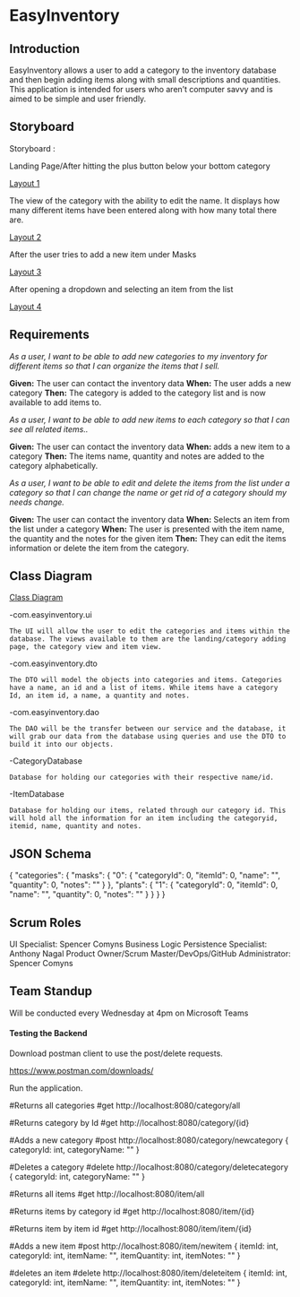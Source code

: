 # EasyInventory

## Introduction
EasyInventory allows a user to add a category to the inventory database and then begin adding items along with small descriptions and quantities. This application is intended for users who aren’t computer savvy and is aimed to be simple and user friendly.

## Storyboard
Storyboard :

Landing Page/After hitting the plus button below your bottom category

[Layout 1](https://github.com/comynssj/finalProject/issues/7)

The view of the category with the ability to edit the name. It displays how many different items have been entered along with how many total there are.

[Layout 2](https://github.com/comynssj/finalProject/issues/7)
	
After the user tries to add a new item under Masks

[Layout 3](https://github.com/comynssj/finalProject/issues/7)
	
After opening a dropdown and selecting an item from the list

[Layout 4](https://github.com/comynssj/finalProject/issues/7)

## Requirements

*As a user, I want to be able to add new categories to my inventory for different items so that I can organize the items that I sell.*

**Given:** The user can contact the inventory data
**When:** The user adds a new category
**Then:** The category is added to the category list and is now available to add items to.

*As a user, I want to be able to add new items to each category so that I can see all related items..*

**Given:** The user can contact the inventory data
**When:** adds a new item to a category
**Then:** The items name, quantity and notes are added to the category alphabetically.

*As a user, I want to be able to edit and delete the items from the list under a category so that I can change the name or get rid of a category should my needs change.*

**Given:** The user can contact the inventory data
**When:** Selects an item from the list under a category 
**When:** The user is presented with the item name, the quantity and the notes for the given item
**Then:** They can edit the items information or delete the item from the category.

## Class Diagram 

[Class Diagram](https://github.com/comynssj/finalProject/issues/7)

-com.easyinventory.ui

	The UI will allow the user to edit the categories and items within the database. The views available to them are the landing/category adding page, the category view and item view.

-com.easyinventory.dto
	
	The DTO will model the objects into categories and items. Categories have a name, an id and a list of items. While items have a category Id, an item id, a name, a quantity and notes.

-com.easyinventory.dao
	
	The DAO will be the transfer between our service and the database, it will grab our data from the database using queries and use the DTO to build it into our objects.

-CategoryDatabase
	
	Database for holding our categories with their respective name/id.

-ItemDatabase
	
	Database for holding our items, related through our category id. This will hold all the information for an item including the categoryid, itemid, name, quantity and notes.


## JSON Schema

{
  "categories": {
    "masks": {
      "0": {
        "categoryId": 0,
        "itemId": 0,
        "name": "",
        "quantity": 0,
        "notes": ""
      }
    },
    "plants": {
      "1": {
        "categoryId": 0,
        "itemId": 0,
        "name": "",
        "quantity": 0,
        "notes": ""
      }
    }
  }
}

## Scrum Roles

UI Specialist: Spencer Comyns
Business Logic Persistence Specialist: Anthony Nagal
Product Owner/Scrum Master/DevOps/GitHub Administrator: Spencer Comyns

## Team Standup

Will be conducted every Wednesday at 4pm on Microsoft Teams


#### Testing the Backend
Download postman client to use the post/delete requests.

https://www.postman.com/downloads/

Run the application.

#Returns all categories #get
http://localhost:8080/category/all

#Returns category by Id #get
http://localhost:8080/category/{id}

#Adds a new category #post
http://localhost:8080/category/newcategory
{
categoryId: int,
categoryName: ""
}

#Deletes a category #delete
http://localhost:8080/category/deletecategory
{
categoryId: int,
categoryName: ""
}

#Returns all items #get
http://localhost:8080/item/all

#Returns items by category id #get
http://localhost:8080/item/{id}

#Returns item by item id #get
http://localhost:8080/item/item/{id}

#Adds a new item #post
http://localhost:8080/item/newitem
{
itemId: int,
categoryId: int,
itemName: "",
itemQuantity: int,
itemNotes: ""
}

#deletes an item #delete
http://localhost:8080/item/deleteitem
{
itemId: int,
categoryId: int,
itemName: "",
itemQuantity: int,
itemNotes: ""
}











